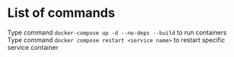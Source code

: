 # List of commands

Type command `docker-compose up -d --no-deps --build` to run containers \
Type command `docker compose restart <service name>` to restart specific service container
